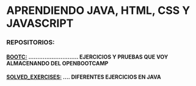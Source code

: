 # APRENDIENDO JAVA, HTML, CSS Y JAVASCRIPT

### REPOSITORIOS:

#### [BOOTC:](https://github.com/JuanjDes/BootC) ............................ EJERCICIOS Y PRUEBAS QUE VOY ALMACENANDO DEL OPENBOOTCAMP
#### [SOLVED_EXERCISES:](https://github.com/JuanjDes/Solved_exercises) .... DIFERENTES EJERCICIOS EN JAVA

